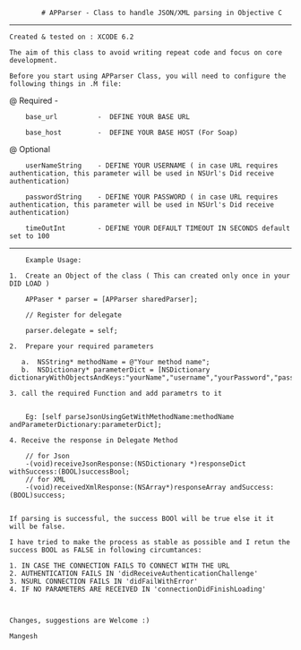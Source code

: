             # APParser - Class to handle JSON/XML parsing in Objective C
------------------------------------------------------------------------------------------

    Created & tested on : XCODE 6.2

    The aim of this class to avoid writing repeat code and focus on core development.

    Before you start using APParser Class, you will need to configure the following things in .M file:

  @ Required - 
  
        base_url          -  DEFINE YOUR BASE URL
 
        base_host         -  DEFINE YOUR BASE HOST (For Soap)

 @ Optional

        userNameString    - DEFINE YOUR USERNAME ( in case URL requires authentication, this parameter will be used in NSUrl's Did receive authentication)
 
        passwordString    - DEFINE YOUR PASSWORD ( in case URL requires authentication, this parameter will be used in NSUrl's Did receive authentication)
 
        timeOutInt        - DEFINE YOUR DEFAULT TIMEOUT IN SECONDS default set to 100

------------------------------------------------------------------------------------------
   
        Example Usage:

    1.  Create an Object of the class ( This can created only once in your DID LOAD )

        APPaser * parser = [APParser sharedParser];

        // Register for delegate

        parser.delegate = self;
 
    2.  Prepare your required parameters

       a.  NSString* methodName = @"Your method name";
       b.  NSDictionary* parameterDict = [NSDictionary dictionaryWithObjectsAndKeys:"yourName","username","yourPassword","password"];

    3. call the required Function and add parametrs to it


        Eg: [self parseJsonUsingGetWithMethodName:methodName andParameterDictionary:parameterDict];

    4. Receive the response in Delegate Method

        // for Json
        -(void)receiveJsonResponse:(NSDictionary *)responseDict withSuccess:(BOOL)successBool;
        // for XML
        -(void)receivedXmlResponse:(NSArray*)responseArray andSuccess:(BOOL)success;


    If parsing is successful, the success BOOl will be true else it it will be false.

    I have tried to make the process as stable as possible and I retun the success BOOL as FALSE in following circumtances:

    1. IN CASE THE CONNECTION FAILS TO CONNECT WITH THE URL
    2. AUTHENTICATION FAILS IN 'didReceiveAuthenticationChallenge'
    3. NSURL CONNECTION FAILS IN 'didFailWithError'
    4. IF NO PARAMETERS ARE RECEIVED IN 'connectionDidFinishLoading'



    Changes, suggestions are Welcome :)

    Mangesh 
 
 
 
 

 
 
 
 
